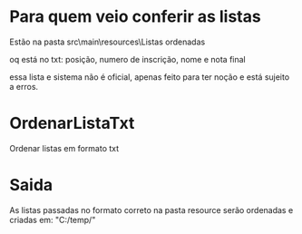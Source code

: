 # Para quem veio conferir as listas
Estão na pasta src\main\resources\Listas ordenadas

oq está no txt: posição, numero de inscrição, nome e nota final

essa lista e sistema não é oficial, apenas feito para ter noção e está sujeito a erros.


# OrdenarListaTxt
Ordenar listas em formato txt

# Saida
As listas passadas no formato correto na pasta resource serão ordenadas e criadas em: "C:/temp/"
